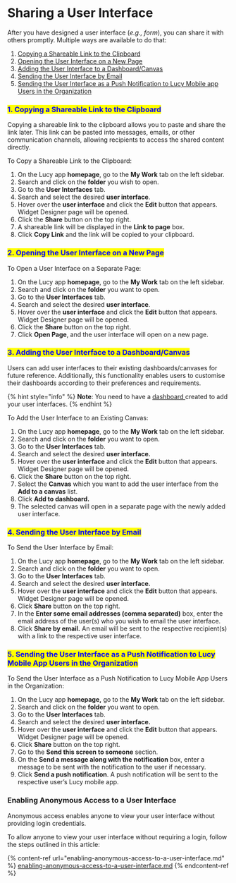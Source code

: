 # Sharing a User Interface

After you have designed a user interface (_e.g., form_), you can share it with others promptly. Multiple ways are available to do that:

1. [Copying a Shareable Link to the Clipboard](sharing-a-user-interface.md#id-1.-copying-a-shareable-link-to-the-clipboard)
2. [Opening the User Interface on a New Page](sharing-a-user-interface.md#id-2.-opening-the-user-interface-on-a-new-page)
3. [Adding the User Interface to a Dashboard/Canvas](sharing-a-user-interface.md#id-3.-adding-the-user-interface-to-a-dashboard-canvas)
4. [Sending the User Interface by Email](sharing-a-user-interface.md#id-4.-sending-the-user-interface-by-email)
5. [Sending the User Interface as a Push Notification to Lucy Mobile app Users in the Organization](sharing-a-user-interface.md#id-5.-sending-the-user-interface-as-a-push-notification-to-lucy-mobile-app-users-in-the-organization)

### <mark style="color:blue;">1. Copying a Shareable Link to the Clipboard</mark>

Copying a shareable link to the clipboard allows you to paste and share the link later. This link can be pasted into messages, emails, or other communication channels, allowing recipients to access the shared content directly.

To Copy a Shareable Link to the Clipboard:

1. On the Lucy app **homepage**, go to the **My Work** tab on the left sidebar.&#x20;
2. Search and click on the **folder** you wish to open.&#x20;
3. Go to the **User Interfaces** tab.
4. Search and select the desired **user interface**.&#x20;
5. Hover over the **user interface** and click the **Edit** button that appears. Widget Designer page will be opened.
6. Click the **Share** button on the top right.&#x20;
7. A shareable link will be displayed in the **Link to page** box.
8. Click **Copy Link** and the link will be copied to your clipboard.

### <mark style="color:blue;">2. Opening the User Interface on a New Page</mark>

To Open a User Interface on a Separate Page:

1. On the Lucy app **homepage**, go to the **My Work** tab on the left sidebar.
2. Search and click on the **folder** you want to open.
3. Go to the **User Interfaces** tab.
4. Search and select the desired **user interface**.
5. Hover over the **user interface** and click the **Edit** button that appears. Widget Designer page will be opened.&#x20;
6. Click the **Share** button on the top right.
7. Click **Open Page**, and the user interface will open on a new page.

### <mark style="color:blue;">3. Adding the User Interface to a Dashboard/Canvas</mark>

Users can add user interfaces to their existing dashboards/canvases for future reference. Additionally, this functionality enables users to customise their dashboards according to their preferences and requirements.

{% hint style="info" %}
**Note**: You need to have a [dashboard ](../../gallery-dashboards/creating-a-canvas-on-the-gallery.md)created to add your user interfaces.
{% endhint %}

To Add the User Interface to an Existing Canvas:

1. On the Lucy app **homepage**, go to the **My Work** tab on the left sidebar.
2. Search and click on the **folder** you want to open.
3. Go to the **User Interfaces** tab.
4. Search and select the desired **user interface.**
5. Hover over the **user interface** and click the **Edit** button that appears. Widget Designer page will be opened.&#x20;
6. Click the **Share** button on the top right.
7. Select the **Canvas** which you want to add the user interface from the **Add to a canvas** list.
8. Click **Add to dashboard.**
9. The selected canvas will open in a separate page with the newly added user interface.

### <mark style="color:blue;">4. Sending the User Interface by Email</mark>

To Send the User Interface by Email:

1. On the Lucy app **homepage**, go to the **My Work** tab on the left sidebar.
2. Search and click on the **folder** you want to open.
3. Go to the **User Interfaces** tab.
4. Search and select the desired **user interface.**
5. Hover over the **user interface** and click the **Edit**  button that appears. Widget Designer page will be opened.
6. Click **Share** button on the top right.
7. In the **Enter some email addresses (comma separated)** box, enter the email address of the user(s) who you wish to email the user interface.
8. Click **Share by email.** An email will be sent to the respective recipient(s) with a link to the respective user interface.

### <mark style="color:blue;">5. Sending the User Interface as a Push Notification to Lucy Mobile App Users in the Organization</mark>

To Send the User Interface as a Push Notification to Lucy Mobile App Users in the Organization:

1. On the Lucy app **homepage,** go to the **My Work** tab on the left sidebar.
2. Search and click on the **folder** you want to open.
3. Go to the **User Interfaces** tab.
4. Search and select the desired **user interface.**
5. Hover over the **user interface** and click the **Edit** button that appears. Widget Designer page will be opened.
6. Click **Share** button on the top right.
7. Go to the **Send this screen to someone** section.
8. On the **Send a message along with the notification** box, enter a message to be sent with the notification to the user if necessary.
9. Click **Send a push notification**. A push notification will be sent to the respective user’s Lucy mobile app.

### Enabling Anonymous Access to a User Interface

Anonymous access enables anyone to view your user interface without providing login credentials.

To allow anyone to view your user interface without requiring a login, follow the steps outlined in this article:

{% content-ref url="enabling-anonymous-access-to-a-user-interface.md" %}
[enabling-anonymous-access-to-a-user-interface.md](enabling-anonymous-access-to-a-user-interface.md)
{% endcontent-ref %}
